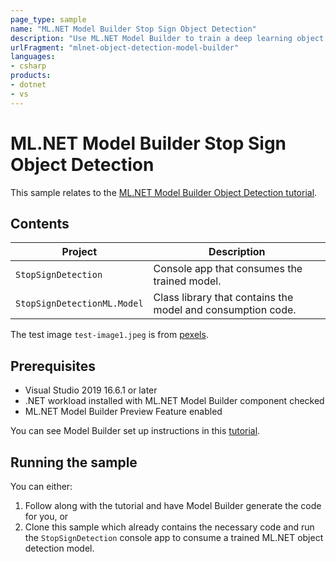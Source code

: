 ```yaml
---
page_type: sample
name: "ML.NET Model Builder Stop Sign Object Detection"
description: "Use ML.NET Model Builder to train a deep learning object detection model in Azure."
urlFragment: "mlnet-object-detection-model-builder"
languages:
- csharp
products:
- dotnet
- vs
---
```


# ML.NET Model Builder Stop Sign Object Detection

This sample relates to the [ML.NET Model Builder Object Detection tutorial](https://docs.microsoft.com/dotnet/machine-learning/tutorials/object-detection-model-builder).

## Contents

| Project                     | Description                                                 |
|-----------------------------|-------------------------------------------------------------|
| `StopSignDetection`         | Console app that consumes the trained model.                |
| `StopSignDetectionML.Model` | Class library that contains the model and consumption code. |

The test image `test-image1.jpeg` is from [pexels](https://www.pexels.com/photo/red-stop-sign-39080/).

## Prerequisites

- Visual Studio 2019 16.6.1 or later
- .NET workload installed with ML.NET Model Builder component checked
- ML.NET Model Builder Preview Feature enabled

You can see Model Builder set up instructions in this [tutorial](https://dotnet.microsoft.com/learn/ml-dotnet/get-started-tutorial/install).

## Running the sample

You can either:

1. Follow along with the tutorial and have Model Builder generate the code for you, or
2. Clone this sample which already contains the necessary code and run the `StopSignDetection` console app to consume a trained ML.NET object detection model.
